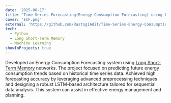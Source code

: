 ```yaml
---
date: '2025-08-17'
title: 'Time Series Forecasting(Energy Consumption Forecasting) using LSTMs'
cover: 'ECF.png'
external: 'https://github.com/RastogiAdit/Time-Series-Energy-Consumption-Forecasting'
tech:
  - Python
  - Long Short-Term Memory
  - Machine Learning
showInProjects: true
---
```


 Developed an Energy Consumption Forecasting system using [Long Short-Term Memory](https://en.wikipedia.org/wiki/Long_short-term_memory) networks. The project focused on predicting future energy consumption trends based on historical time series data. Achieved high forecasting accuracy by leveraging advanced preprocessing techniques and designing a robust LSTM-based architecture tailored for sequential data analysis. This system can assist in effective energy management and planning.